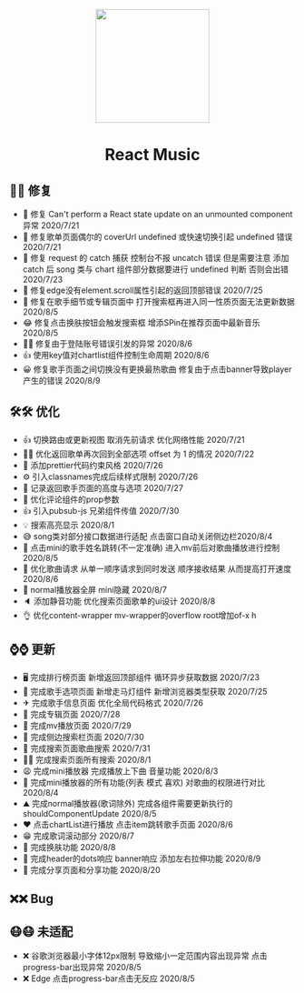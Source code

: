 <p align="center">
  <a href="https://ant.design">
    <img width="200" src="http://193.112.175.198/music/musical.png">
  </a>
</p>

<h1 align="center">React Music</h1>

<div align="center"></div>

## 🐛🐛 修复

- 🌈 修复 Can't perform a React state update on an unmounted component 异常 2020/7/21
- 🍕 修复歌单页面偶尔的 coverUrl undefined 或快速切换引起 undefined 错误 2020/7/21
- 🎄 修复 request 的 catch 捕获 控制台不报 uncatch 错误 但是需要注意 添加 catch 后 song 类与 chart 组件部分数据要进行 undefined 判断 否则会出错 2020/7/23
- 🥂 修复edge没有element.scroll属性引起的返回顶部错误 2020/7/25
- 🧤 修复在歌手细节或专辑页面中 打开搜索框再进入同一性质页面无法更新数据 2020/8/5
- 😂 修复点击换肤按钮会触发搜索框 增添SPin在推荐页面中最新音乐 2020/8/5
- 👨‍🔧 修复由于登陆账号错误引发的异常 2020/8/6
- 👍 使用key值对chartlist组件控制生命周期 2020/8/6
- 😀 修复歌手页面之间切换没有更换最热歌曲 修复由于点击banner导致player产生的错误 2020/8/9

## 🛠🛠 优化

- 👍 切换路由或更新视图 取消先前请求 优化网络性能 2020/7/21
- 👨‍🔧 优化返回歌单再次回到全部选项 offset 为 1 的情况 2020/7/22
- 🚀 添加prettier代码约束风格 2020/7/26
- ⚙ 引入classnames完成后续样式限制 2020/7/26
- 🍔 记录返回歌手页面的高度与选项 2020/7/27
- 🚖 优化评论组件的prop参数
- 👍 引入pubsub-js 兄弟组件传值 2020/7/30
- 💡 搜索高亮显示 2020/8/1
- 😅 song类对部分接口数据进行适配 点击窗口自动关闭侧边栏2020/8/4
- 🎨 点击mini的歌手姓名跳转(不一定准确) 进入mv前后对歌曲播放进行控制 2020/8/5
- 🚀 优化歌曲请求 从单一顺序请求到同时发送 顺序接收结果 从而提高打开速度 2020/8/6
- 🍭 normal播放器全屏 mini隐藏 2020/8/7
- 🔈  添加静音功能 优化搜索页面歌单的ui设计 2020/8/8
- 👌 优化content-wrapper mv-wrapper的overflow root增加of-x h


## ⌚⌚ 更新

- 🖥 完成排行榜页面 新增返回顶部组件 循环异步获取数据 2020/7/23
- 🚚 完成歌手选项页面 新增走马灯组件 新增浏览器类型获取 2020/7/25
- ✈ 完成歌手信息页面  优化全局代码格式 2020/7/26
- 🎉 完成专辑页面 2020/7/28
- 🥞 完成mv播放页面 2020/7/29
- 🚕 完成侧边搜索栏页面 2020/7/30
- 🛴 完成搜索页面歌曲搜索 2020/7/31
- 👩‍🚀 完成搜索页面所有搜索 2020/8/1
- 😩 完成mini播放器 完成播放上下曲 音量功能 2020/8/3
- 🎉 完成mini播放器的所有功能(列表 模式 喜欢) 对歌曲的权限进行对比 2020/8/4
- ⛰ 完成normal播放器(歌词除外) 完成各组件需要更新执行的shouldComponentUpdate 2020/8/5
- ❤ 点击chartList进行播放 点击item跳转歌手页面 2020/8/6
- 😁 完成歌词滚动部分 2020/8/7
- 👕 完成换肤功能 2020/8/8
- 🎈 完成header的dots响应 banner响应 添加左右拉伸功能 2020/8/9
- 🎢 完成分享页面和分享功能 2020/8/20



## ❌❌ Bug


## 😷😷 未适配

- ❌ 谷歌浏览器最小字体12px限制 导致缩小一定范围内容出现异常 点击progress-bar出现异常 2020/8/5
- ❌ Edge 点击progress-bar点击无反应 2020/8/5
